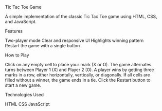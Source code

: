 Tic Tac Toe Game

A simple implementation of the classic Tic Tac Toe game using HTML, CSS, and JavaScript.

Features

Two-player mode
Clear and responsive UI
Highlights winning pattern
Restart the game with a single button

How to Play

Click on any empty cell to place your mark (X or O).
The game alternates turns between Player 1 (X) and Player 2 (O).
A player wins by getting three marks in a row, either horizontally, vertically, or diagonally.
If all cells are filled without a winner, the game ends in a tie.
Click the Restart button to start a new game.

Technologies Used

HTML
CSS
JavaScript
